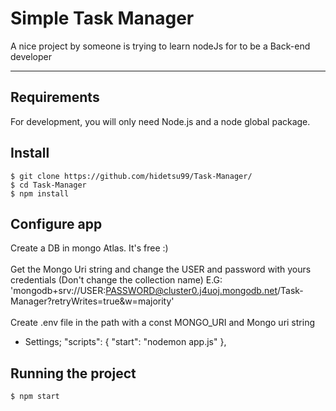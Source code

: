 # Simple Task Manager

A nice project by someone is trying to learn nodeJs for to be a Back-end developer

---
## Requirements

For development, you will only need Node.js and a node global package.


## Install

    $ git clone https://github.com/hidetsu99/Task-Manager/
    $ cd Task-Manager
    $ npm install

## Configure app
Create a DB in mongo Atlas. It's free :) <br/><br/>
Get the Mongo Uri string and change the USER and password with yours credentials (Don't change the collection name)  E.G: 'mongodb+srv://USER:PASSWORD@cluster0.j4uoj.mongodb.net/Task-Manager?retryWrites=true&w=majority' <br/><br/>
Create .env file in the path with a const MONGO_URI and Mongo uri string 

- Settings;
  "scripts": {
    "start": "nodemon app.js"
  },

## Running the project

    $ npm start
